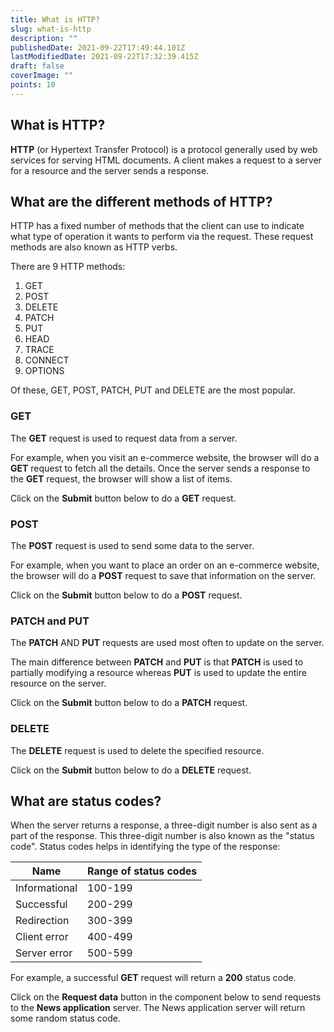 ```yaml
---
title: What is HTTP?
slug: what-is-http
description: ""
publishedDate: 2021-09-22T17:49:44.101Z
lastModifiedDate: 2021-09-22T17:32:39.415Z
draft: false
coverImage: ""
points: 10
---
```


## What is HTTP?

**HTTP** (or Hypertext Transfer Protocol) is a protocol generally used by web services for serving HTML documents. A client makes a request to a server for a resource and the server sends a response.

## What are the different methods of HTTP?

HTTP has a fixed number of methods that the client can use to indicate what type of operation it wants to perform via the request. These request methods are also known as HTTP verbs.

There are 9 HTTP methods:

1. GET
2. POST
3. DELETE
4. PATCH
5. PUT
6. HEAD
7. TRACE
8. CONNECT
9. OPTIONS

Of these, GET, POST, PATCH, PUT and DELETE are the most popular.

### GET

The **GET** request is used to request data from a server.

For example, when you visit an e-commerce website, the browser will do a **GET** request to fetch all the details. Once the server sends a response to the **GET** request, the browser will show a list of items.

Click on the **Submit** button below to do a **GET** request.

<HTTPClient
  method="GET"
  isRequestMethodChangeDisabled
  showSimplifiedResponse
/>

### POST

The **POST** request is used to send some data to the server.

For example, when you want to place an order on an e-commerce website, the browser will do a **POST** request to save that information on the server.

Click on the **Submit** button below to do a **POST** request.

<HTTPClient
  method="POST"
  isRequestMethodChangeDisabled
  showSimplifiedResponse
/>

### PATCH and PUT

The **PATCH** AND **PUT** requests are used most often to update on the server.

The main difference between **PATCH** and **PUT** is that **PATCH** is used to partially modifying a resource whereas **PUT** is used to update the entire resource on the server.

Click on the **Submit** button below to do a **PATCH** request.

<HTTPClient
  method="PATCH"
  isRequestMethodChangeDisabled
  showSimplifiedResponse
/>

### DELETE

The **DELETE** request is used to delete the specified resource.

Click on the **Submit** button below to do a **DELETE** request.

<HTTPClient
  method="DELETE"
  isRequestMethodChangeDisabled
  showSimplifiedResponse
/>

## What are status codes?

When the server returns a response, a three-digit number is also sent as a part of the response. This three-digit number is also known as the "status code". Status codes helps in identifying the type of the response:

|Name|Range of status codes|
|-|-|
|Informational| 100-199|
|Successful| 200-299|
|Redirection| 300-399|
|Client error| 400-499|
|Server error| 500-599|

For example, a successful **GET** request will return a **200** status code.

Click on the **Request data** button in the component below to send requests to the **News application** server. The News application server will return some random status code.

<StatusCode />
